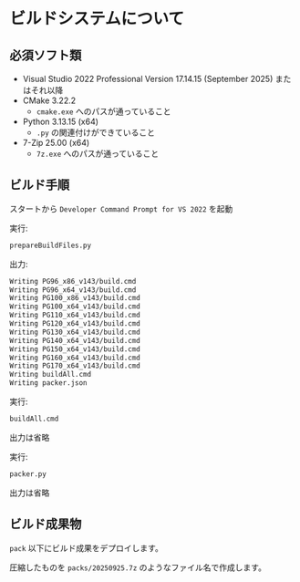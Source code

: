 # ビルドシステムについて

## 必須ソフト類

- Visual Studio 2022 Professional Version 17.14.15 (September 2025) またはそれ以降
- CMake 3.22.2
  - `cmake.exe` へのパスが通っていること
- Python 3.13.15 (x64)
  - `.py` の関連付けができていること
- 7-Zip 25.00 (x64)
  - `7z.exe` へのパスが通っていること

## ビルド手順

スタートから `Developer Command Prompt for VS 2022` を起動

実行:

```bat
prepareBuildFiles.py
```

出力:

```txt
Writing PG96_x86_v143/build.cmd
Writing PG96_x64_v143/build.cmd
Writing PG100_x86_v143/build.cmd
Writing PG100_x64_v143/build.cmd
Writing PG110_x64_v143/build.cmd
Writing PG120_x64_v143/build.cmd
Writing PG130_x64_v143/build.cmd
Writing PG140_x64_v143/build.cmd
Writing PG150_x64_v143/build.cmd
Writing PG160_x64_v143/build.cmd
Writing PG170_x64_v143/build.cmd
Writing buildAll.cmd
Writing packer.json
```

実行:

```bat
buildAll.cmd
```

出力は省略

実行:

```bat
packer.py
```

出力は省略

## ビルド成果物

`pack` 以下にビルド成果をデプロイします。

圧縮したものを `packs/20250925.7z` のようなファイル名で作成します。
